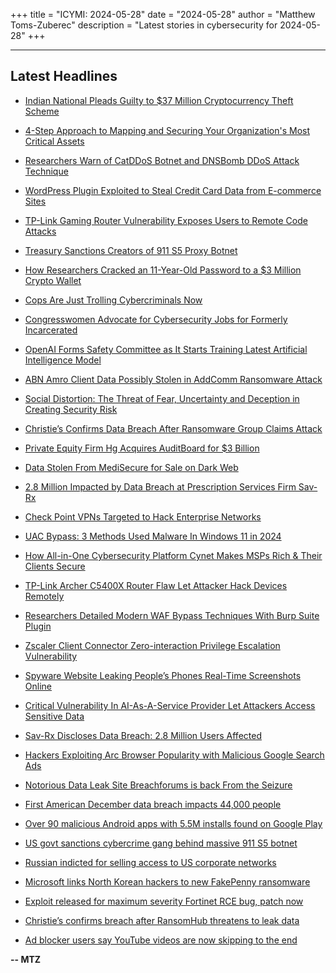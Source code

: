 +++
title = "ICYMI: 2024-05-28"
date = "2024-05-28"
author = "Matthew Toms-Zuberec"
description = "Latest stories in cybersecurity for 2024-05-28"
+++

---------------------------------------------------------------------------
## Latest Headlines
- [Indian National Pleads Guilty to $37 Million Cryptocurrency Theft Scheme](https://thehackernews.com/2024/05/indian-national-pleads-guilty-to-37.html)

- [4-Step Approach to Mapping and Securing Your Organization's Most Critical Assets](https://thehackernews.com/2024/05/4-step-approach-to-mapping-and-securing.html)

- [Researchers Warn of CatDDoS Botnet and DNSBomb DDoS Attack Technique](https://thehackernews.com/2024/05/researchers-warn-of-catddos-botnet-and.html)

- [WordPress Plugin Exploited to Steal Credit Card Data from E-commerce Sites](https://thehackernews.com/2024/05/wordpress-plugin-exploited-to-steal.html)

- [TP-Link Gaming Router Vulnerability Exposes Users to Remote Code Attacks](https://thehackernews.com/2024/05/tp-link-gaming-router-vulnerability.html)

- [Treasury Sanctions Creators of 911 S5 Proxy Botnet](https://krebsonsecurity.com/2024/05/treasury-sanctions-creators-of-911-s5-proxy-botnet/)

- [How Researchers Cracked an 11-Year-Old Password to a $3 Million Crypto Wallet](https://www.wired.com/story/roboform-password-3-million-dollar-crypto-wallet/)

- [Cops Are Just Trolling Cybercriminals Now](https://www.wired.com/story/cop-cybercriminal-hacker-psyops/)

- [Congresswomen Advocate for Cybersecurity Jobs for Formerly Incarcerated](https://www.securityweek.com/congresswomen-advocate-for-cybersecurity-jobs-for-formerly-incarcerated/)

- [OpenAI Forms Safety Committee as It Starts Training Latest Artificial Intelligence Model](https://www.securityweek.com/openai-forms-safety-committee-as-it-starts-training-latest-artificial-intelligence-model/)

- [ABN Amro Client Data Possibly Stolen in AddComm Ransomware Attack](https://www.securityweek.com/abn-amro-client-data-possibly-stolen-in-addcomm-ransomware-attack/)

- [Social Distortion: The Threat of Fear, Uncertainty and Deception in Creating Security Risk](https://www.securityweek.com/social-distortion-the-threat-of-fear-uncertainty-and-deception-in-creating-security-risk/)

- [Christie’s Confirms Data Breach After Ransomware Group Claims Attack](https://www.securityweek.com/christies-confirms-data-breach-after-ransomware-group-claims-attack/)

- [Private Equity Firm Hg Acquires AuditBoard for $3 Billion](https://www.securityweek.com/private-equity-firm-hg-acquires-auditboard-for-3-billion/)

- [Data Stolen From MediSecure for Sale on Dark Web](https://www.securityweek.com/data-stolen-from-medisecure-for-sale-on-dark-web/)

- [2.8 Million Impacted by Data Breach at Prescription Services Firm Sav-Rx](https://www.securityweek.com/2-8-million-impacted-by-data-breach-at-prescription-services-firm-sav-rx/)

- [Check Point VPNs Targeted to Hack Enterprise Networks](https://www.securityweek.com/check-point-vpn-targeted-for-initial-access-in-enterprise-attacks/)

- [UAC Bypass: 3 Methods Used Malware In Windows 11 in 2024](https://cybersecuritynews.com/uac-bypass-in-windows-11/)

- [How All-in-One Cybersecurity Platform Cynet Makes MSPs Rich & Their Clients Secure](https://cybersecuritynews.com/how-cynet-makes-msps-rich/)

- [TP-Link Archer C5400X Router Flaw Let Attacker Hack Devices Remotely](https://cybersecuritynews.com/tp-link-archer-c5400x-router-flaw-remote-hack/)

- [Researchers Detailed Modern WAF Bypass Techniques With Burp Suite Plugin](https://cybersecuritynews.com/waf-bypass-using-burp-plugin/)

- [Zscaler Client Connector Zero-interaction Privilege Escalation Vulnerability](https://cybersecuritynews.com/zscaler-client-connector-privilege-escalation-exploit/)

- [Spyware Website Leaking People’s Phones Real-Time Screenshots Online](https://cybersecuritynews.com/spyware-website-leaks-real-time-screenshots/)

- [Critical Vulnerability In AI-As-A-Service Provider Let Attackers Access Sensitive Data](https://cybersecuritynews.com/ai-service-provider-critical-vulnerability-access/)

- [Sav-Rx Discloses Data Breach: 2.8 Million Users Affected](https://cybersecuritynews.com/sav-rx-discloses-data-breach-2-8-million-users-affected/)

- [Hackers Exploiting Arc Browser Popularity with Malicious Google Search Ads](https://cybersecuritynews.com/hackers-exploiting-arc-browser/)

- [Notorious Data Leak Site Breachforums is back From the Seizure](https://cybersecuritynews.com/data-leak-site-breachforums/)

- [First American December data breach impacts 44,000 people](https://www.bleepingcomputer.com/news/security/first-american-december-data-breach-impacts-44-000-people/)

- [Over 90 malicious Android apps with 5.5M installs found on Google Play](https://www.bleepingcomputer.com/news/security/over-90-malicious-android-apps-with-55m-installs-found-on-google-play/)

- [US govt sanctions cybercrime gang behind massive 911 S5 botnet](https://www.bleepingcomputer.com/news/security/us-govt-sanctions-cybercrime-gang-behind-massive-911-s5-proxy-botnet-linked-to-illegitimate-residential-proxy-service/)

- [Russian indicted for selling access to US corporate networks](https://www.bleepingcomputer.com/news/security/russian-indicted-for-selling-access-to-us-corporate-networks/)

- [Microsoft links North Korean hackers to new FakePenny ransomware](https://www.bleepingcomputer.com/news/microsoft/microsoft-links-moonstone-sleet-north-korean-hackers-to-new-fakepenny-ransomware/)

- [Exploit released for maximum severity Fortinet RCE bug, patch now](https://www.bleepingcomputer.com/news/security/exploit-released-for-maximum-severity-fortinet-rce-bug-patch-now/)

- [Christie’s confirms breach after RansomHub threatens to leak data](https://www.bleepingcomputer.com/news/security/christies-confirms-breach-after-ransomhub-threatens-to-leak-data/)

- [Ad blocker users say YouTube videos are now skipping to the end](https://www.bleepingcomputer.com/news/google/ad-blocker-users-say-youtube-videos-are-now-skipping-to-the-end/)

**-- MTZ**